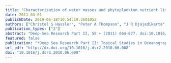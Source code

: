 ```yaml
---
title: "Characterisation of water masses and phytoplankton nutrient limitation in the East Australian Current separation zone during spring 2008"
date: 2011-03-01
publishDate: 2019-06-18T10:54:19.360105Z
authors: ["Christel S Hassler", "Peter A Thompson", "J R Djajadikarta", "Martina A Doblin", "Jason D Everett"]
publication_types: ["2"]
abstract: "Deep-Sea Research Part II, 58 + (2011) 664-677. doi:10.1016/j.dsr2.2010.06.008"
featured: false
publication: "*Deep Sea Research Part II: Topical Studies in Oceanography*"
url_pdf: "http://dx.doi.org/10.1016/j.dsr2.2010.06.008"
doi: "10.1016/j.dsr2.2010.06.008"
---
```



